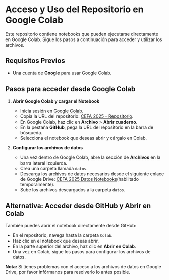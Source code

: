 # Acceso y Uso del Repositorio en Google Colab

Este repositorio contiene notebooks que pueden ejecutarse directamente en Google Colab. Sigue los pasos a continuación para acceder y utilizar los archivos.

## Requisitos Previos
- Una cuenta de **Google** para usar Google Colab.

## Pasos para acceder desde Google Colab

1. **Abrir Google Colab y cargar el Notebook**  
   - Inicia sesión en [Google Colab](https://colab.research.google.com/).
   - Copia la URL del repositorio: [CEFA 2025 - Repositorio](https://github.com/RepoDF/CEFA2025]).
   - En Google Colab, haz clic en **Archivo** > **Abrir cuaderno**.
   - En la pestaña **GitHub**, pega la URL del repositorio en la barra de búsqueda.
   - Selecciona el notebook que deseas abrir y cárgalo en Colab.

2. **Configurar los archivos de datos**  
   - Una vez dentro de Google Colab, abre la sección de **Archivos** en la barra lateral izquierda.
   - Crea una carpeta llamada `datos`.
   - Descarga los archivos de datos necesarios desde el siguiente enlace de Google Drive: [CEFA 2025 Datos Notebooks](https://drive.google.com/drive/folders/1JY-Dy7kaSLINKBK4HDOV6fyLKa7R_1Zm?usp=drive_link)(habilitado temporalmente).
   - Sube los archivos descargados a la carpeta `datos`.

## Alternativa: Acceder desde GitHub y Abrir en Colab
También puedes abrir el notebook directamente desde GitHub:
   - En el repositorio, navega hasta la carpeta `Colab`.
   - Haz clic en el notebook que deseas abrir.
   - En la parte superior del archivo, haz clic en **Abrir en Colab**.
   - Una vez en Colab, sigue los pasos para configurar los archivos de datos.

**Nota:** Si tienes problemas con el acceso a los archivos de datos en Google Drive, por favor infórmanos para resolverlo lo antes posible.


